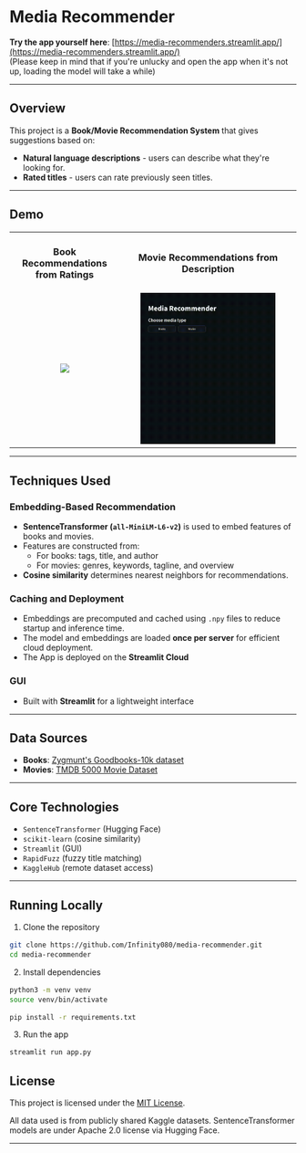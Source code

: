 # Media Recommender

**Try the app yourself here**: [https://media-recommenders.streamlit.app/](https://media-recommenders.streamlit.app/) \
(Please keep in mind that if you're unlucky and open the app when it's not up, loading the model will take a while)

---

## Overview

This project is a **Book/Movie Recommendation System** that gives suggestions based on:

- **Natural language descriptions** - users can describe what they're looking for.
- **Rated titles** - users can rate previously seen titles.

---

## Demo

<table>
  <tr>
    <td align="center"><h3>Book Recommendations from Ratings</h3></td>
    <td align="center"><h3>Movie Recommendations from Description</h3></td>
  </tr>
  <tr>
    <td align="center"><img src="assets/books.gif" width=80%/></td>
    <td align="center"><img src="assets/movies.gif" width=80%/></td>
  </tr>
</table>

---

## Techniques Used

### Embedding-Based Recommendation

- **SentenceTransformer (`all-MiniLM-L6-v2`)** is used to embed features of books and movies.
- Features are constructed from:
  - For books: tags, title, and author
  - For movies: genres, keywords, tagline, and overview
- **Cosine similarity** determines nearest neighbors for recommendations.

### Caching and Deployment

- Embeddings are precomputed and cached using `.npy` files to reduce startup and inference time.
- The model and embeddings are loaded **once per server** for efficient cloud deployment.
- The App is deployed on the **Streamlit Cloud**

### GUI

- Built with **Streamlit** for a lightweight interface

---

## Data Sources

- **Books**: [Zygmunt's Goodbooks-10k dataset](https://www.kaggle.com/datasets/zygmunt/goodbooks-10k)
- **Movies**: [TMDB 5000 Movie Dataset](https://www.kaggle.com/datasets/tmdb/tmdb-movie-metadata)

---

## Core Technologies

- `SentenceTransformer` (Hugging Face)
- `scikit-learn` (cosine similarity)
- `Streamlit` (GUI)
- `RapidFuzz` (fuzzy title matching)
- `KaggleHub` (remote dataset access)

---

## Running Locally

1. Clone the repository

```bash
git clone https://github.com/Infinity080/media-recommender.git
cd media-recommender
```

2. Install dependencies

```bash
python3 -m venv venv
source venv/bin/activate
```

```bash
pip install -r requirements.txt
```

3. Run the app

```bash
streamlit run app.py
```

## License

This project is licensed under the [MIT License](LICENSE).

All data used is from publicly shared Kaggle datasets. SentenceTransformer models are under Apache 2.0 license via Hugging Face.

---
